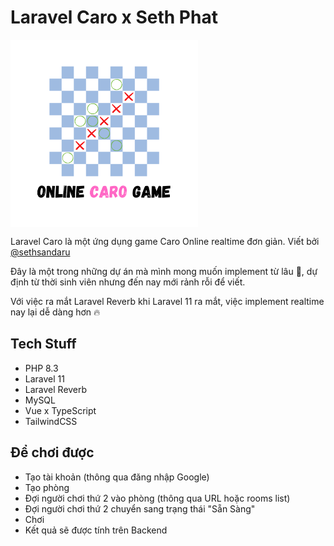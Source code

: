 # Laravel Caro x Seth Phat

<img src="./resources/web-app/assets/logo.png" align="center" width="300">


Laravel Caro là một ứng dụng game Caro Online realtime đơn giản. Viết bởi [@sethsandaru](https://github.com/sethsandaru)

Đây là một trong những dự án mà mình mong muốn implement từ lâu 🥰, dự định từ thời sinh viên nhưng đến nay mới 
rảnh rỗi để viết.

Với việc ra mắt Laravel Reverb khi Laravel 11 ra mắt, việc implement realtime nay lại dễ dàng hơn 🔥

## Tech Stuff

- PHP 8.3
- Laravel 11
- Laravel Reverb
- MySQL
- Vue x TypeScript
- TailwindCSS

## Để chơi được

- Tạo tài khoản (thông qua đăng nhập Google)
- Tạo phòng
- Đợi người chơi thứ 2 vào phòng (thông qua URL hoặc rooms list)
- Đợi người chơi thứ 2 chuyển sang trạng thái "Sẵn Sàng"
- Chơi
- Kết quả sẽ được tính trên Backend

